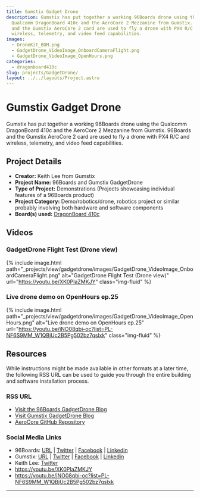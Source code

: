 ```yaml
---
title: Gumstix Gadget Drone
description: Gumstix has put together a working 96Boards drone using the
  Qualcomm DragonBoard 410c and the AeroCore 2 Mezzanine from Gumstix. 96Boards
  and the Gumstix AeroCore 2 card are used to fly a drone with PX4 R/C and
  wireless, telemetry, and video feed capabilities.
images:
  - DroneKit_BOM.png
  - GadgetDrone_VideoImage_OnboardCameraFlight.png
  - GadgetDrone_VideoImage_OpenHours.png
categories:
  - dragonboard410c
slug: projects/GadgetDrone/
layout: ../../layouts/Project.astro
---
```

# Gumstix Gadget Drone

Gumstix has put together a working 96Boards drone using the Qualcomm DragonBoard 410c and the AeroCore 2 Mezzanine from Gumstix. 96Boards and the Gumstix AeroCore 2 card are used to fly a drone with PX4 R/C and wireless, telemetry, and video feed capabilities.

## Project Details

- **Creator:** Keith Lee from Gumstix
- **Project Name:** 96Boards and Gumstix GadgetDrone
- **Type of Project:** Demonstrations (Projects showcasing individual features of a 96Boards product)
- **Project Category:** Demo/robotics/drone, robotics project or similar probably involving both hardware and software components
- **Board(s) used:** [DragonBoard 410c](https://www.96boards.org/product/dragonboard410c/)

## Videos

### GadgetDrone Flight Test (Drone view)
{% include image.html path="_projects/view/gadgetdrone/images/GadgetDrone_VideoImage_OnboardCameraFlight.png" alt="GadgetDrone Flight Test (Drone view)" url="https://youtu.be/XK0PIaZMKJY" class="img-fluid" %}

### Live drone demo on OpenHours ep.25
{% include image.html path="_projects/view/gadgetdrone/images/GadgetDrone_VideoImage_OpenHours.png" alt="Live drone demo on OpenHours ep.25" url="https://youtu.be/iNO08qbi-oc?list=PL-NF6S9MM_W1QBjUc2B5Pg502bz7qslxk" class="img-fluid" %}

## Resources

While instructions might be made available in other formats at a later time, the following RSS URL can be used to guide you through the entire building and software installation process.

### RSS URL

- [Visit the 96Boards GadgetDrone Blog](https://www.96boards.org/blog/diy-drone-featuring-gumstix-96boards-take-flight-openhours/)
- [Visit Gumstix GadgetDrone Blog](https://gumstixgadgets.blogspot.ca/2016/11/how-i-got-my-dragonboard-410c-airborne.html)
- [AeroCore GitHub Repository](https://github.com/aerocore)

### Social Media Links

- 96Boards: [URL](https://www.96boards.org/) &#124; [Twitter](https://twitter.com/96boards) &#124; [Facebook](https://www.facebook.com/96Boards) &#124; [Linkedin](https://www.linkedin.com/company/{{site.linkedin_username}}/)
- Gumstix: [URL](https://www.gumstix.com/) &#124; [Twitter](https://twitter.com/gumstix) &#124; [Facebook](https://www.facebook.com/gumstix) &#124; [Linkedin](https://www.linkedin.com/company-beta/283581/)
- Keith Lee: [Twitter](https://twitter.com/gstixguru)
- https://youtu.be/XK0PIaZMKJY
- https://youtu.be/iNO08qbi-oc?list=PL-NF6S9MM_W1QBjUc2B5Pg502bz7qslxk

***
